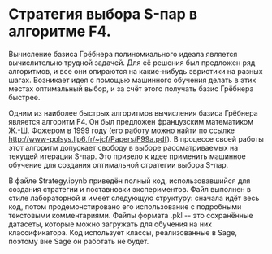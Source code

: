 # Стратегия выбора S-пар в алгоритме F4.

Вычисление базиса Грёбнера полиномиального идеала является вычислительно трудной задачей. Для её решения был предложен ряд алгоритмов, и все они опираются на какие-нибудь эвристики на разных шагах. Возникает идея с помощью машинного обучения делать в этих местах оптимальный выбор, и за счёт этого получать базис Грёбнера быстрее.

Одним из наиболее быстрых алгоритмов вычисления базиса Грёбнера является алгоритм F4. Он был предложен французским математиком Ж.-Ш. Фожером в 1999 году (его работу можно найти по ссылке http://www-polsys.lip6.fr/~jcf/Papers/F99a.pdf). В процессе своей работы этот алгоритм допускает свободу в выборе рассматриваемых на текущей итерации S-пар. Это привело к идее применить машинное обучение для создания оптимальной стратегии выбора S-пар.

В файле Strategy.ipynb приведён полный код, использовавшийся для создания стратегии и поставновки экспериментов. Файл выполнен в стиле лабораторной и имеет следующую структуру: сначала идёт весь код, потом продемонстировано его использование с подробными текстовыми комментариями. Файлы формата .pkl -- это сохранённые датасеты, которые можно загружать для обучения на них классификатора. Код использует классы, реализованные в Sage, поэтому вне Sage он работать не будет.
